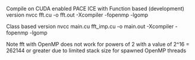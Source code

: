 Compile on CUDA enabled PACE ICE with
Function based (development) version
nvcc fft.cu -o fft.out -Xcompiler -fopenmp -lgomp

Class based version
nvcc main.cu fft_imp.cu -o main.out -Xcompiler -fopenmp -lgomp

Note fft with OpenMP does not work for powers of 2 with a value of 2^16 = 262144 or greater due to limited stack size for spawned OpenMP threads